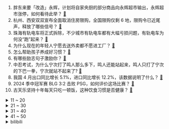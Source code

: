 1. 胖东来要「改造」永辉，计划将自家央厨的部分商品向永辉超市输出，永辉超市涨停，如何看待此举？ [:link:](https://www.zhihu.com/question/655430404)
2. 杭州、西安双双宣布全面取消住房限购，全国限购仅剩 6 地，限购令已近尾声，释放了哪些信号？ [:link:](https://www.zhihu.com/question/655459201)
3. 珠海有轨电车将正式拆除，不少城市有轨电车都有大幅亏损问题，有轨电车为何没“跑”起来？ [:link:](https://www.zhihu.com/question/655216043)
4. 为什么现在的年轻人宁愿去送外卖都不愿进工厂？ [:link:](https://www.zhihu.com/question/392643496)
5. 怎么帮助孩子养成好习惯？ [:link:](https://www.zhihu.com/question/655386687)
6. 有哪些励志句子激励你？ [:link:](https://www.zhihu.com/question/521495985)
7. 中忍考试，为什么宁次打了鸣人那么多下，鸣人还能站起来，鸣人只打了宁次的下巴一拳，宁次就站不起来了? [:link:](https://www.zhihu.com/question/458394330)
8. 我国 4 月出口同比增长 5.1%，进口同比增长 12.2%，该数据说明了什么？ [:link:](https://www.zhihu.com/question/655439418)
9. 2024 季中冠军赛 BLG 3:2 击败 PSG，如何评价这场比赛？ [:link:](https://www.zhihu.com/question/655454288)
10. 古天乐坚持十年每天只吃一顿饭，这种饮食习惯是否健康？ [:link:](https://www.zhihu.com/question/654477046)
<details>
<summary>11 ~ 20</summary>

11. 知情人士称百度副总裁璩静已离职，百度公司即将就此发布公告，如何看待此事？ [:link:](https://www.zhihu.com/question/655491664)
12. 高铁上两女子拉扯遮光帘 40 分钟，客服回应称没有明确的规定遮光帘是否需要关闭，有哪些信息值得关注？ [:link:](https://www.zhihu.com/question/655149233)
13. 985 、211的学生真的很少刷视频吗？ [:link:](https://www.zhihu.com/question/655207797)
14. 闰土和迅哥儿在小时候友谊多好，为什么长大之后就会存在隔阂，无法交流呢？ [:link:](https://www.zhihu.com/question/655443488)
15. 成年人的世界到处是谎言，为什么还要教育小孩不能说谎，是不是教育错了？ [:link:](https://www.zhihu.com/question/649462600)
16. 面试之前需要做哪些准备，需要花多长时间筹备？ [:link:](https://www.zhihu.com/question/651409573)
17. 面对父母无尽的催婚，有没有什么有效的「心理策略」从根上改善？ [:link:](https://www.zhihu.com/question/653430269)
18. 如果你的宠物是带着任务来到你身边的，那么它的任务大概率是什么？ [:link:](https://www.zhihu.com/question/653429421)
19. 坦白地讲，你觉得旅游会收获哪些乐趣？ [:link:](https://www.zhihu.com/question/653301531)
20. 有哪些名气特别大但是不太好吃的菜品？ [:link:](https://www.zhihu.com/question/651694296)
</details>
<details>
<summary>21 ~ 30</summary>

21. 现在国内AI应用哪个体验下来最惊艳？能给我们的生活和工作带来什么改变？ [:link:](https://www.zhihu.com/question/655446059)
22. 如何看待雷军称逛了2024北京车展感觉对友商“绝望”？ [:link:](https://www.zhihu.com/question/655216484)
23. 你愿意花多少成本去运动健身？ [:link:](https://www.zhihu.com/question/655284591)
24. 如果如懿和魏璎珞在一个剧里，能和平相处吗? [:link:](https://www.zhihu.com/question/538837423)
25. 为什么篮球运动不采用身高分级制进行比赛呢？ [:link:](https://www.zhihu.com/question/642128349)
26. 一个人真的有钱就算成功了吗？ [:link:](https://www.zhihu.com/question/655178141)
27. 约基奇拿下MVP了，三个MVP对其历史地位有帮助吗？ [:link:](https://www.zhihu.com/question/655425920)
28. 英国为何没有在民粹大潮下出现德国AfD、法国国民联盟那样的右翼政党壮大崛起？ [:link:](https://www.zhihu.com/question/645385028)
29. 第一批00后已经开始做家政了，这样的就业观，你怎么看？ [:link:](https://www.zhihu.com/question/655403801)
30. 如何改掉依赖别人的毛病？ [:link:](https://www.zhihu.com/question/653480308)
</details>
<details>
<summary>31 ~ 40</summary>

31. 丰田未来可能在华推出采用比亚迪DMI技术车型，从商业角度如何解读此举？ [:link:](https://www.zhihu.com/question/655429971)
32. 如何评价谯周？ ? [:link:](https://www.zhihu.com/question/35865739)
33. 万通创始人冯仑被限制高消费，曾与潘石屹坦言 25 岁就赚了上亿美金，哪些信息值得关注？ [:link:](https://www.zhihu.com/question/655381869)
34. 你的下一个旅游城市是哪？ [:link:](https://www.zhihu.com/question/653678578)
35. 大学生一个月生活费2000够花吗？ [:link:](https://www.zhihu.com/question/653988458)
36. 如何一眼分辨出有健身运动习惯的人？ [:link:](https://www.zhihu.com/question/633237461)
37. 说一说你最喜欢的文案？ [:link:](https://www.zhihu.com/question/650683493)
38. 以色列官员称「停火谈判破裂，以军将继续在拉法发动进攻」，这意味着什么？局势将如何发展？ [:link:](https://www.zhihu.com/question/655536394)
39. 2024 季中冠军赛胜败分组赛 BLG 3:2 PSG.T，如何评价这场比赛？ [:link:](https://www.zhihu.com/question/655458598)
40. “法不轻传，道不贱卖，师不顺路，医不叩门” 蕴含着什么道理呢？ [:link:](https://www.zhihu.com/question/655330437)
</details>
<details>
<summary>41 ~ 50</summary>

41. 在家电焕新时，你更注重哪些方面的体验升级？ [:link:](https://www.zhihu.com/question/655245758)
42. 如何看待中兴将5100规格WiFi7 路由器打到229元？ [:link:](https://www.zhihu.com/question/655344515)
43. 如何评价《崩坏：星穹铁道》2.2版本开拓任务中，星期日的观点？ [:link:](https://www.zhihu.com/question/655387407)
44. 有没有哪些食物是你以前觉得特别好吃，可如今却没了记忆中的味道了？ [:link:](https://www.zhihu.com/question/652523453)
45. 有哪些令老陕人感到「愤怒」的食物？ [:link:](https://www.zhihu.com/question/654368963)
46. 35 岁才开始练跑步还来得及吗？ [:link:](https://www.zhihu.com/question/650557740)
47. 如何看待《原神》4.6地图敷衍的节奏？是看不到旧日之海吗？ [:link:](https://www.zhihu.com/question/655395548)
48. 如何评价《如懿传》中周迅的造型？ [:link:](https://www.zhihu.com/question/290962573)
49. 如何评价井柏然周依然王砚辉黄觉主演的悬疑剧《新生》？ [:link:](https://www.zhihu.com/question/655173322)
50. 如何看待ECCV2024审稿结果？ [:link:](https://www.zhihu.com/question/642095706)
</details><details>
<summary>bilibili</summary>

</details>